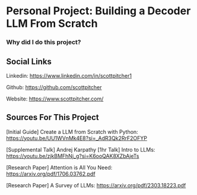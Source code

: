 # Personal Project: Building a Decoder LLM From Scratch
### Why did I do this project?


## Social Links
Linkedin: https://www.linkedin.com/in/scottpitcher1

Github: https://github.com/scottpitcher

Website: https://www.scottpitcher.com/

## Sources For This Project
[Initial Guide] Create a LLM from Scratch with Python: https://youtu.be/UU1WVnMk4E8?si=_AdR3Qk2RrF2OFYP

[Supplemental Talk] Andrej Karpathy [1hr Talk] Intro to LLMs: https://youtu.be/zjkBMFhNj_g?si=K6ooQAK8XZbAjeTs

[Research Paper] Attention is All You Need: https://arxiv.org/pdf/1706.03762.pdf

[Research Paper] A Survey of LLMs: https://arxiv.org/pdf/2303.18223.pdf
